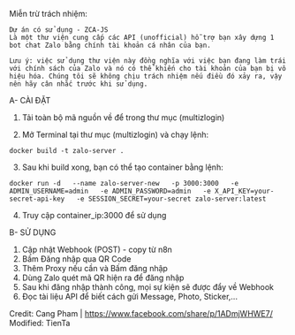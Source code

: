 Miễn trừ trách nhiệm:
```text
Dự án có sử dụng - ZCA-JS
Là một thư viện cung cấp các API (unofficial) hỗ trợ bạn xây dựng 1 bot chat Zalo bằng chính tài khoản cá nhân của bạn.

Lưu ý: việc sử dụng thư viện này đồng nghĩa với việc bạn đang làm trái với chính sách của Zalo và nó có thể khiến cho tài khoản của bạn bị vô hiệu hóa. Chúng tôi sẽ không chịu trách nhiệm nếu điều đó xảy ra, vậy nên hãy cân nhắc trước khi sử dụng.
```

A- CÀI ĐẶT

1. Tải toàn bộ mã nguồn về để trong thư mục (multizlogin)

2. Mở Terminal tại thư mục (multizlogin) và chạy lệnh:
```CLI
docker build -t zalo-server .
```

3. Sau khi build xong, bạn có thể tạo container bằng lệnh:
```CLI
docker run -d   --name zalo-server-new   -p 3000:3000   -e ADMIN_USERNAME=admin   -e ADMIN_PASSWORD=admin   -e X_API_KEY=your-secret-api-key   -e SESSION_SECRET=your-secret zalo-server:latest
```

4. Truy cập container_ip:3000 để sử dụng


B- SỬ DỤNG

1. Cập nhật Webhook (POST) - copy từ n8n
2. Bấm Đăng nhập qua QR Code
3. Thêm Proxy nếu cần và Bấm đăng nhập
4. Dùng Zalo quét mã QR hiện ra để đăng nhập
5. Sau khi đăng nhập thành công, mọi sự kiện sẽ được đẩy về Webhook
6. Đọc tài liệu API để biết cách gửi Message, Photo, Sticker,...

Credit: Cang Pham | https://www.facebook.com/share/p/1ADmjWHWE7/
Modified: TienTa

